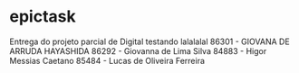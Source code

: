 # epictask
Entrega do projeto parcial de Digital
testando lalalalal
86301 - GIOVANA DE ARRUDA HAYASHIDA
86292 - Giovanna de Lima Silva
84883 - Higor Messias Caetano
85484 - Lucas de Oliveira Ferreira
